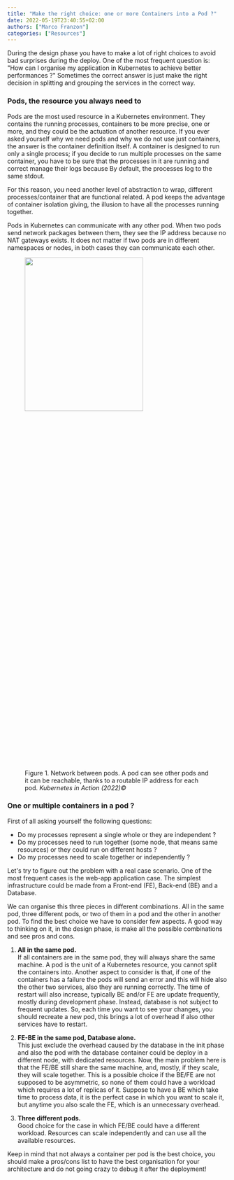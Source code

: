 ```yaml
---
title: "Make the right choice: one or more Containers into a Pod ?"
date: 2022-05-19T23:40:55+02:00
authors: ["Marco Franzon"]
categories: ["Resources"]
---
```

During the design phase you have to make a lot of right choices to avoid bad surprises during the deploy.
One of the most frequent question is: "How can I organise my application in Kubernetes to achieve better performances ?"
Sometimes the correct answer is just make the right decision in splitting and grouping the services in the correct way.

### Pods, the resource you always need to

Pods are the most used resource in a Kubernetes environment. They contains the running processes, containers to be more precise, one or more, and they could be the actuation of another resource.
If you ever asked yourself why we need pods and why we do not use just containers, the answer is the container definition itself.
A container is designed to run only a single process; if you decide to run multiple processes on the same container, you have to be sure that the processes in it are running and correct manage their logs because By default, the processes log to the same stdout.

For this reason, you need another level of abstraction to wrap, different processes/container that are functional related. A pod keeps the advantage of container isolation giving, the illusion to have all the processes running together.

Pods in Kubernetes can communicate with any other pod. When two pods send network packages between them, they see the IP address because no NAT gateways exists.
It does not matter if two pods are in different namespaces or nodes, in both cases they can communicate each other.

<p align="center">
  <figure>
  <img src="/pods.png" width="80%" height="30%">
  <figcaption>Figure 1. Network between pods. A pod can see other pods and it can be reachable, thanks to a routable IP address for each pod. <i>Kubernetes in Action (2022)©</i></figcaption>
  </figure>
</p>

### One or multiple containers in a pod ?

First of all asking yourself the following questions:
- Do my processes represent a single whole or they are independent ?
- Do my processes need to run together (some node, that means same resources) or they could run on different hosts ?
- Do my processes need to scale together or independently ?

Let's try to figure out the problem with a real case scenario. One of the most frequent cases is the web-app application case. The simplest infrastructure could be made from a Front-end (FE), Back-end (BE) and a Database.

We can organise this three pieces in different combinations. All in the same pod, three different pods, or two of them in a pod and the other in another pod.
To find the best choice we have to consider few aspects. A good way to thinking on it, in the design phase, is make all the possible combinations and see pros and cons.

1. **All in the same pod.**\
If all containers are in the same pod, they will always share the same machine. A pod is the unit of a Kubernetes resource, you cannot split the containers into. Another aspect to consider is that, if one of the containers has a failure the pods will send an error and this will hide also the other two services, also they are running correctly.
The time of restart will also increase, typically BE and/or FE are update frequently, mostly during development phase. Instead, database is not subject to frequent updates. So, each time you want to see your changes, you should recreate a new pod, this brings a lot of overhead if also other services have to restart.

2. **FE-BE in the same pod, Database alone.**\
This just exclude the overhead caused by the database in the init phase and also the pod with the database container could be deploy in a different node, with dedicated resources.
Now, the main problem here is that the FE/BE still share the same machine, and, mostly, if they scale, they will scale together.
This is a possible choice if the BE/FE are not supposed to be asymmetric, so none of them could have a workload which requires a lot of replicas of it.
Suppose to have a BE which take time to process data, it is the perfect case in which you want to scale it, but anytime you also scale the FE, which is an unnecessary overhead.


3. **Three different pods.**\
Good choice for the case in which FE/BE could have a different workload. Resources can scale independently and can use all the available resources.

Keep in mind that not always a container per pod is the best choice, you should make a pros/cons list to have the best organisation for your architecture and do not going crazy to debug it after the deployment!
